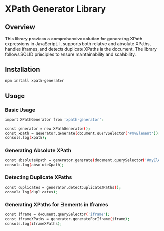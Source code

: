 # XPath Generator Library

## Overview

This library provides a comprehensive solution for generating XPath expressions in JavaScript. It supports both relative and absolute XPaths, handles iframes, and detects duplicate XPaths in the document. The library follows SOLID principles to ensure maintainability and scalability.

## Installation

```bash
npm install xpath-generator
```

## Usage

### Basic Usage

```bash
import XPathGenerator from 'xpath-generator';

const generator = new XPathGenerator();
const xpath = generator.generate(document.querySelector('#myElement'));
console.log(xpath);
```

### Generating Absolute XPath

```bash
const absoluteXpath = generator.generate(document.querySelector('#myElement'), true);
console.log(absoluteXpath);
```

### Detecting Duplicate XPaths

```bash
const duplicates = generator.detectDuplicateXPaths();
console.log(duplicates);
```

### Generating XPaths for Elements in Iframes

```bash
const iframe = document.querySelector('iframe');
const iframeXPaths = generator.generateForIframe(iframe);
console.log(iframeXPaths);
```
